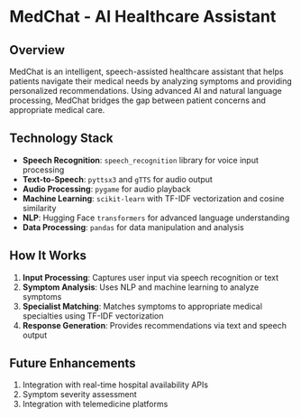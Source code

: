 # MedChat - AI Healthcare Assistant

## Overview
MedChat is an intelligent, speech-assisted healthcare assistant that helps patients navigate their medical needs by analyzing symptoms and providing personalized recommendations. Using advanced AI and natural language processing, MedChat bridges the gap between patient concerns and appropriate medical care.

## Technology Stack
- **Speech Recognition**: `speech_recognition` library for voice input processing
- **Text-to-Speech**: `pyttsx3` and `gTTS` for audio output
- **Audio Processing**: `pygame` for audio playback
- **Machine Learning**: `scikit-learn` with TF-IDF vectorization and cosine similarity
- **NLP**: Hugging Face `transformers` for advanced language understanding
- **Data Processing**: `pandas` for data manipulation and analysis

## How It Works

1. **Input Processing**: Captures user input via speech recognition or text
2. **Symptom Analysis**: Uses NLP and machine learning to analyze symptoms
3. **Specialist Matching**: Matches symptoms to appropriate medical specialties using TF-IDF vectorization
4. **Response Generation**: Provides recommendations via text and speech output

## Future Enhancements

1. Integration with real-time hospital availability APIs
2. Symptom severity assessment
3. Integration with telemedicine platforms
